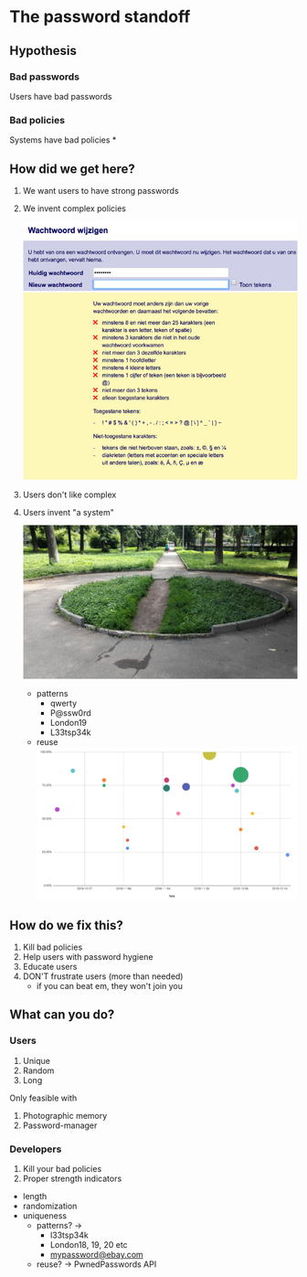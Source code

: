 # The password standoff


## Hypothesis

### Bad passwords
Users have bad passwords

### Bad policies
Systems have bad policies
* 

## How did we get here?
1. We want users to have strong passwords
1. We invent complex policies

   ![](passwords_presentation/belastingdienst.png)
  
1. Users don't like complex
1. Users invent "a system"

   ![](passwords_presentation/elephants_path.jpg)
   * patterns
     * qwerty
     * P@ssw0rd
     * London19
     * L33tsp34k
   * reuse
   ![](passwords_presentation/password_reuse.png)

## How do we fix this?
1. Kill bad policies
1. Help users with password hygiene
1. Educate users
1. DON'T frustrate users (more than needed)
   * if you can beat em, they won't join you

## What can you do?

### Users
1. Unique
1. Random
1. Long

Only feasible with
1. Photographic memory
1. Password-manager

### Developers
1. Kill your bad policies
1. Proper strength indicators
  * length
  * randomization
  * uniqueness
    * patterns? -> 
      * l33tsp34k
      * London18, 19, 20 etc
      * mypassword@ebay.com
    * reuse? -> PwnedPasswords API





